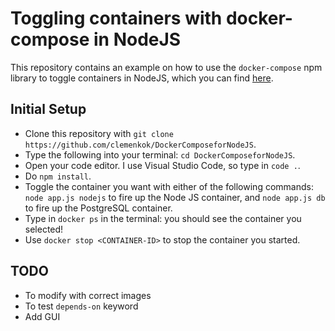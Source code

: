 # Toggling containers with docker-compose in NodeJS

This repository contains an example on how to use the `docker-compose` npm library to toggle containers in NodeJS, which you can find [here](https://www.npmjs.com/package/docker-compose).  

## Initial Setup

- Clone this repository with `git clone https://github.com/clemenkok/DockerComposeforNodeJS`. 
- Type the following into your terminal: `cd DockerComposeforNodeJS`.
- Open your code editor. I use Visual Studio Code, so type in `code .`.
- Do `npm install`.
- Toggle the container you want with either of the following commands: `node app.js nodejs` to fire up the Node JS container, and `node app.js db` to fire up the PostgreSQL container.
- Type in `docker ps` in the terminal: you should see the container you selected!  
- Use `docker stop <CONTAINER-ID>` to stop the container you started.

## TODO

- To modify with correct images
- To test `depends-on` keyword
- Add GUI